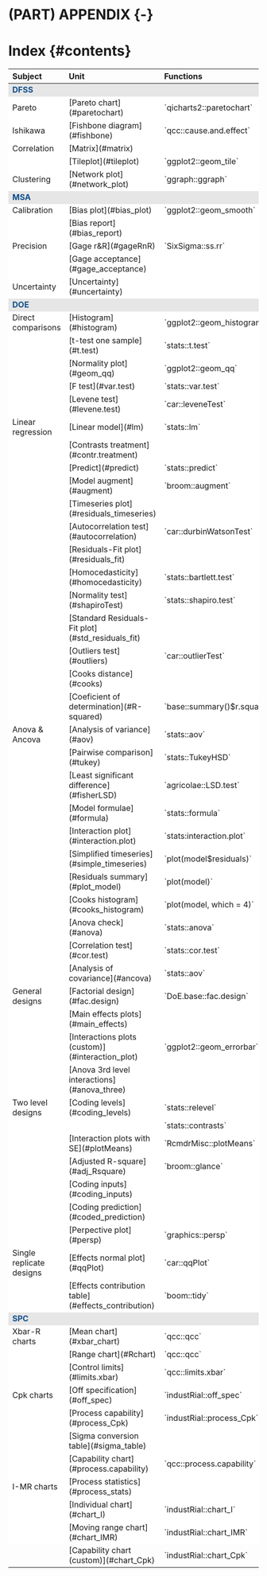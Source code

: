 
# (PART) APPENDIX {-}

# Index {#contents}



<table>
 <thead>
  <tr>
   <th style="text-align:left;"> Subject </th>
   <th style="text-align:left;"> Unit </th>
   <th style="text-align:left;"> Functions </th>
   <th style="text-align:left;"> Datasets </th>
  </tr>
 </thead>
<tbody>
  <tr>
   <td style="text-align:left;background-color: white !important;font-weight: bold;color: #104e8b !important;background-color: #e6e6e6 !important;"> DFSS </td>
   <td style="text-align:left;background-color: white !important;font-weight: bold;color: #104e8b !important;background-color: #e6e6e6 !important;">  </td>
   <td style="text-align:left;background-color: white !important;font-weight: bold;color: #104e8b !important;background-color: #e6e6e6 !important;">  </td>
   <td style="text-align:left;background-color: white !important;font-weight: bold;color: #104e8b !important;background-color: #e6e6e6 !important;">  </td>
  </tr>
  <tr>
   <td style="text-align:left;background-color: white !important;"> Pareto </td>
   <td style="text-align:left;background-color: white !important;"> [Pareto chart](#paretochart) </td>
   <td style="text-align:left;background-color: white !important;"> `qicharts2::paretochart` </td>
   <td style="text-align:left;background-color: white !important;"> dial_control </td>
  </tr>
  <tr>
   <td style="text-align:left;background-color: white !important;"> Ishikawa </td>
   <td style="text-align:left;background-color: white !important;"> [Fishbone diagram](#fishbone) </td>
   <td style="text-align:left;background-color: white !important;"> `qcc::cause.and.effect` </td>
   <td style="text-align:left;background-color: white !important;">  </td>
  </tr>
  <tr>
   <td style="text-align:left;background-color: white !important;"> Correlation </td>
   <td style="text-align:left;background-color: white !important;"> [Matrix](#matrix) </td>
   <td style="text-align:left;background-color: white !important;">  </td>
   <td style="text-align:left;background-color: white !important;"> perfume_experiment </td>
  </tr>
  <tr>
   <td style="text-align:left;background-color: white !important;">  </td>
   <td style="text-align:left;background-color: white !important;"> [Tileplot](#tileplot) </td>
   <td style="text-align:left;background-color: white !important;"> `ggplot2::geom_tile` </td>
   <td style="text-align:left;background-color: white !important;">  </td>
  </tr>
  <tr>
   <td style="text-align:left;background-color: white !important;"> Clustering </td>
   <td style="text-align:left;background-color: white !important;"> [Network plot](#network_plot) </td>
   <td style="text-align:left;background-color: white !important;"> `ggraph::ggraph` </td>
   <td style="text-align:left;background-color: white !important;"> perfume_experiment </td>
  </tr>
  <tr>
   <td style="text-align:left;background-color: white !important;font-weight: bold;color: #104e8b !important;background-color: #e6e6e6 !important;"> MSA </td>
   <td style="text-align:left;background-color: white !important;font-weight: bold;color: #104e8b !important;background-color: #e6e6e6 !important;">  </td>
   <td style="text-align:left;background-color: white !important;font-weight: bold;color: #104e8b !important;background-color: #e6e6e6 !important;">  </td>
   <td style="text-align:left;background-color: white !important;font-weight: bold;color: #104e8b !important;background-color: #e6e6e6 !important;">  </td>
  </tr>
  <tr>
   <td style="text-align:left;background-color: white !important;"> Calibration </td>
   <td style="text-align:left;background-color: white !important;"> [Bias plot](#bias_plot) </td>
   <td style="text-align:left;background-color: white !important;"> `ggplot2::geom_smooth` </td>
   <td style="text-align:left;background-color: white !important;"> juice_drymatter </td>
  </tr>
  <tr>
   <td style="text-align:left;background-color: white !important;">  </td>
   <td style="text-align:left;background-color: white !important;"> [Bias report](#bias_report) </td>
   <td style="text-align:left;background-color: white !important;">  </td>
   <td style="text-align:left;background-color: white !important;">  </td>
  </tr>
  <tr>
   <td style="text-align:left;background-color: white !important;"> Precision </td>
   <td style="text-align:left;background-color: white !important;"> [Gage r&amp;R](#gageRnR) </td>
   <td style="text-align:left;background-color: white !important;"> `SixSigma::ss.rr` </td>
   <td style="text-align:left;background-color: white !important;"> tablet_thickness </td>
  </tr>
  <tr>
   <td style="text-align:left;background-color: white !important;">  </td>
   <td style="text-align:left;background-color: white !important;"> [Gage acceptance](#gage_acceptance) </td>
   <td style="text-align:left;background-color: white !important;">  </td>
   <td style="text-align:left;background-color: white !important;">  </td>
  </tr>
  <tr>
   <td style="text-align:left;background-color: white !important;"> Uncertainty </td>
   <td style="text-align:left;background-color: white !important;"> [Uncertainty](#uncertainty) </td>
   <td style="text-align:left;background-color: white !important;">  </td>
   <td style="text-align:left;background-color: white !important;"> tablet_thickness </td>
  </tr>
  <tr>
   <td style="text-align:left;background-color: white !important;font-weight: bold;color: #104e8b !important;background-color: #e6e6e6 !important;"> DOE </td>
   <td style="text-align:left;background-color: white !important;font-weight: bold;color: #104e8b !important;background-color: #e6e6e6 !important;">  </td>
   <td style="text-align:left;background-color: white !important;font-weight: bold;color: #104e8b !important;background-color: #e6e6e6 !important;">  </td>
   <td style="text-align:left;background-color: white !important;font-weight: bold;color: #104e8b !important;background-color: #e6e6e6 !important;">  </td>
  </tr>
  <tr>
   <td style="text-align:left;background-color: white !important;"> Direct comparisons </td>
   <td style="text-align:left;background-color: white !important;"> [Histogram](#histogram) </td>
   <td style="text-align:left;background-color: white !important;"> `ggplot2::geom_histogram` </td>
   <td style="text-align:left;background-color: white !important;"> pet_delivery </td>
  </tr>
  <tr>
   <td style="text-align:left;background-color: white !important;">  </td>
   <td style="text-align:left;background-color: white !important;"> [t-test one sample](#t.test) </td>
   <td style="text-align:left;background-color: white !important;"> `stats::t.test` </td>
   <td style="text-align:left;background-color: white !important;">  </td>
  </tr>
  <tr>
   <td style="text-align:left;background-color: white !important;">  </td>
   <td style="text-align:left;background-color: white !important;"> [Normality plot](#geom_qq) </td>
   <td style="text-align:left;background-color: white !important;"> `ggplot2::geom_qq` </td>
   <td style="text-align:left;background-color: white !important;">  </td>
  </tr>
  <tr>
   <td style="text-align:left;background-color: white !important;">  </td>
   <td style="text-align:left;background-color: white !important;"> [F test](#var.test) </td>
   <td style="text-align:left;background-color: white !important;"> `stats::var.test` </td>
   <td style="text-align:left;background-color: white !important;">  </td>
  </tr>
  <tr>
   <td style="text-align:left;background-color: white !important;">  </td>
   <td style="text-align:left;background-color: white !important;"> [Levene test](#levene.test) </td>
   <td style="text-align:left;background-color: white !important;"> `car::leveneTest` </td>
   <td style="text-align:left;background-color: white !important;">  </td>
  </tr>
  <tr>
   <td style="text-align:left;background-color: white !important;"> Linear regression </td>
   <td style="text-align:left;background-color: white !important;"> [Linear model](#lm) </td>
   <td style="text-align:left;background-color: white !important;"> `stats::lm` </td>
   <td style="text-align:left;background-color: white !important;"> ebike_hardening </td>
  </tr>
  <tr>
   <td style="text-align:left;background-color: white !important;">  </td>
   <td style="text-align:left;background-color: white !important;"> [Contrasts treatment](#contr.treatment) </td>
   <td style="text-align:left;background-color: white !important;">  </td>
   <td style="text-align:left;background-color: white !important;">  </td>
  </tr>
  <tr>
   <td style="text-align:left;background-color: white !important;">  </td>
   <td style="text-align:left;background-color: white !important;"> [Predict](#predict) </td>
   <td style="text-align:left;background-color: white !important;"> `stats::predict` </td>
   <td style="text-align:left;background-color: white !important;">  </td>
  </tr>
  <tr>
   <td style="text-align:left;background-color: white !important;">  </td>
   <td style="text-align:left;background-color: white !important;"> [Model augment](#augment) </td>
   <td style="text-align:left;background-color: white !important;"> `broom::augment` </td>
   <td style="text-align:left;background-color: white !important;">  </td>
  </tr>
  <tr>
   <td style="text-align:left;background-color: white !important;">  </td>
   <td style="text-align:left;background-color: white !important;"> [Timeseries plot](#residuals_timeseries) </td>
   <td style="text-align:left;background-color: white !important;">  </td>
   <td style="text-align:left;background-color: white !important;">  </td>
  </tr>
  <tr>
   <td style="text-align:left;background-color: white !important;">  </td>
   <td style="text-align:left;background-color: white !important;"> [Autocorrelation test](#autocorrelation) </td>
   <td style="text-align:left;background-color: white !important;"> `car::durbinWatsonTest` </td>
   <td style="text-align:left;background-color: white !important;">  </td>
  </tr>
  <tr>
   <td style="text-align:left;background-color: white !important;">  </td>
   <td style="text-align:left;background-color: white !important;"> [Residuals-Fit plot](#residuals_fit) </td>
   <td style="text-align:left;background-color: white !important;">  </td>
   <td style="text-align:left;background-color: white !important;">  </td>
  </tr>
  <tr>
   <td style="text-align:left;background-color: white !important;">  </td>
   <td style="text-align:left;background-color: white !important;"> [Homocedasticity](#homocedasticity) </td>
   <td style="text-align:left;background-color: white !important;"> `stats::bartlett.test` </td>
   <td style="text-align:left;background-color: white !important;">  </td>
  </tr>
  <tr>
   <td style="text-align:left;background-color: white !important;">  </td>
   <td style="text-align:left;background-color: white !important;"> [Normality test](#shapiroTest) </td>
   <td style="text-align:left;background-color: white !important;"> `stats::shapiro.test` </td>
   <td style="text-align:left;background-color: white !important;">  </td>
  </tr>
  <tr>
   <td style="text-align:left;background-color: white !important;">  </td>
   <td style="text-align:left;background-color: white !important;"> [Standard Residuals-Fit plot](#std_residuals_fit) </td>
   <td style="text-align:left;background-color: white !important;">  </td>
   <td style="text-align:left;background-color: white !important;">  </td>
  </tr>
  <tr>
   <td style="text-align:left;background-color: white !important;">  </td>
   <td style="text-align:left;background-color: white !important;"> [Outliers test](#outliers) </td>
   <td style="text-align:left;background-color: white !important;"> `car::outlierTest` </td>
   <td style="text-align:left;background-color: white !important;">  </td>
  </tr>
  <tr>
   <td style="text-align:left;background-color: white !important;">  </td>
   <td style="text-align:left;background-color: white !important;"> [Cooks distance](#cooks) </td>
   <td style="text-align:left;background-color: white !important;">  </td>
   <td style="text-align:left;background-color: white !important;">  </td>
  </tr>
  <tr>
   <td style="text-align:left;background-color: white !important;">  </td>
   <td style="text-align:left;background-color: white !important;"> [Coeficient of determination](#R-squared) </td>
   <td style="text-align:left;background-color: white !important;"> `base::summary()$r.squared` </td>
   <td style="text-align:left;background-color: white !important;">  </td>
  </tr>
  <tr>
   <td style="text-align:left;background-color: white !important;"> Anova &amp; Ancova </td>
   <td style="text-align:left;background-color: white !important;"> [Analysis of variance](#aov) </td>
   <td style="text-align:left;background-color: white !important;"> `stats::aov` </td>
   <td style="text-align:left;background-color: white !important;">  </td>
  </tr>
  <tr>
   <td style="text-align:left;background-color: white !important;">  </td>
   <td style="text-align:left;background-color: white !important;"> [Pairwise comparison](#tukey) </td>
   <td style="text-align:left;background-color: white !important;"> `stats::TukeyHSD` </td>
   <td style="text-align:left;background-color: white !important;">  </td>
  </tr>
  <tr>
   <td style="text-align:left;background-color: white !important;">  </td>
   <td style="text-align:left;background-color: white !important;"> [Least significant difference](#fisherLSD) </td>
   <td style="text-align:left;background-color: white !important;"> `agricolae::LSD.test` </td>
   <td style="text-align:left;background-color: white !important;">  </td>
  </tr>
  <tr>
   <td style="text-align:left;background-color: white !important;">  </td>
   <td style="text-align:left;background-color: white !important;"> [Model formulae](#formula) </td>
   <td style="text-align:left;background-color: white !important;"> `stats::formula` </td>
   <td style="text-align:left;background-color: white !important;"> solarcell_output </td>
  </tr>
  <tr>
   <td style="text-align:left;background-color: white !important;">  </td>
   <td style="text-align:left;background-color: white !important;"> [Interaction plot](#interaction.plot) </td>
   <td style="text-align:left;background-color: white !important;"> `stats:interaction.plot` </td>
   <td style="text-align:left;background-color: white !important;">  </td>
  </tr>
  <tr>
   <td style="text-align:left;background-color: white !important;">  </td>
   <td style="text-align:left;background-color: white !important;"> [Simplified timeseries](#simple_timeseries) </td>
   <td style="text-align:left;background-color: white !important;"> `plot(model$residuals)` </td>
   <td style="text-align:left;background-color: white !important;">  </td>
  </tr>
  <tr>
   <td style="text-align:left;background-color: white !important;">  </td>
   <td style="text-align:left;background-color: white !important;"> [Residuals summary](#plot_model) </td>
   <td style="text-align:left;background-color: white !important;"> `plot(model)` </td>
   <td style="text-align:left;background-color: white !important;">  </td>
  </tr>
  <tr>
   <td style="text-align:left;background-color: white !important;">  </td>
   <td style="text-align:left;background-color: white !important;"> [Cooks histogram](#cooks_histogram) </td>
   <td style="text-align:left;background-color: white !important;"> `plot(model, which = 4)` </td>
   <td style="text-align:left;background-color: white !important;">  </td>
  </tr>
  <tr>
   <td style="text-align:left;background-color: white !important;">  </td>
   <td style="text-align:left;background-color: white !important;"> [Anova check](#anova) </td>
   <td style="text-align:left;background-color: white !important;"> `stats::anova` </td>
   <td style="text-align:left;background-color: white !important;">  </td>
  </tr>
  <tr>
   <td style="text-align:left;background-color: white !important;">  </td>
   <td style="text-align:left;background-color: white !important;"> [Correlation test](#cor.test) </td>
   <td style="text-align:left;background-color: white !important;"> `stats::cor.test` </td>
   <td style="text-align:left;background-color: white !important;"> solarcell_fill </td>
  </tr>
  <tr>
   <td style="text-align:left;background-color: white !important;">  </td>
   <td style="text-align:left;background-color: white !important;"> [Analysis of covariance](#ancova) </td>
   <td style="text-align:left;background-color: white !important;"> `stats::aov` </td>
   <td style="text-align:left;background-color: white !important;">  </td>
  </tr>
  <tr>
   <td style="text-align:left;background-color: white !important;"> General designs </td>
   <td style="text-align:left;background-color: white !important;"> [Factorial design](#fac.design) </td>
   <td style="text-align:left;background-color: white !important;"> `DoE.base::fac.design` </td>
   <td style="text-align:left;background-color: white !important;"> juice_drymatter </td>
  </tr>
  <tr>
   <td style="text-align:left;background-color: white !important;">  </td>
   <td style="text-align:left;background-color: white !important;"> [Main effects plots](#main_effects) </td>
   <td style="text-align:left;background-color: white !important;">  </td>
   <td style="text-align:left;background-color: white !important;">  </td>
  </tr>
  <tr>
   <td style="text-align:left;background-color: white !important;">  </td>
   <td style="text-align:left;background-color: white !important;"> [Interactions plots (custom)](#interaction_plot) </td>
   <td style="text-align:left;background-color: white !important;"> `ggplot2::geom_errorbar` </td>
   <td style="text-align:left;background-color: white !important;">  </td>
  </tr>
  <tr>
   <td style="text-align:left;background-color: white !important;">  </td>
   <td style="text-align:left;background-color: white !important;"> [Anova 3rd level interactions](#anova_three) </td>
   <td style="text-align:left;background-color: white !important;">  </td>
   <td style="text-align:left;background-color: white !important;">  </td>
  </tr>
  <tr>
   <td style="text-align:left;background-color: white !important;"> Two level designs </td>
   <td style="text-align:left;background-color: white !important;"> [Coding levels](#coding_levels) </td>
   <td style="text-align:left;background-color: white !important;"> `stats::relevel` </td>
   <td style="text-align:left;background-color: white !important;"> pet_doe </td>
  </tr>
  <tr>
   <td style="text-align:left;background-color: white !important;">  </td>
   <td style="text-align:left;background-color: white !important;">  </td>
   <td style="text-align:left;background-color: white !important;"> `stats::contrasts` </td>
   <td style="text-align:left;background-color: white !important;">  </td>
  </tr>
  <tr>
   <td style="text-align:left;background-color: white !important;">  </td>
   <td style="text-align:left;background-color: white !important;"> [Interaction plots with SE](#plotMeans) </td>
   <td style="text-align:left;background-color: white !important;"> `RcmdrMisc::plotMeans` </td>
   <td style="text-align:left;background-color: white !important;">  </td>
  </tr>
  <tr>
   <td style="text-align:left;background-color: white !important;">  </td>
   <td style="text-align:left;background-color: white !important;"> [Adjusted R-square](#adj_Rsquare) </td>
   <td style="text-align:left;background-color: white !important;"> `broom::glance` </td>
   <td style="text-align:left;background-color: white !important;"> battery_charging </td>
  </tr>
  <tr>
   <td style="text-align:left;background-color: white !important;">  </td>
   <td style="text-align:left;background-color: white !important;"> [Coding inputs](#coding_inputs) </td>
   <td style="text-align:left;background-color: white !important;">  </td>
   <td style="text-align:left;background-color: white !important;">  </td>
  </tr>
  <tr>
   <td style="text-align:left;background-color: white !important;">  </td>
   <td style="text-align:left;background-color: white !important;"> [Coding prediction](#coded_prediction) </td>
   <td style="text-align:left;background-color: white !important;">  </td>
   <td style="text-align:left;background-color: white !important;">  </td>
  </tr>
  <tr>
   <td style="text-align:left;background-color: white !important;">  </td>
   <td style="text-align:left;background-color: white !important;"> [Perpective plot](#persp) </td>
   <td style="text-align:left;background-color: white !important;"> `graphics::persp` </td>
   <td style="text-align:left;background-color: white !important;">  </td>
  </tr>
  <tr>
   <td style="text-align:left;background-color: white !important;"> Single replicate designs </td>
   <td style="text-align:left;background-color: white !important;"> [Effects normal plot](#qqPlot) </td>
   <td style="text-align:left;background-color: white !important;"> `car::qqPlot` </td>
   <td style="text-align:left;background-color: white !important;">  </td>
  </tr>
  <tr>
   <td style="text-align:left;background-color: white !important;">  </td>
   <td style="text-align:left;background-color: white !important;"> [Effects contribution table](#effects_contribution) </td>
   <td style="text-align:left;background-color: white !important;"> `boom::tidy` </td>
   <td style="text-align:left;background-color: white !important;">  </td>
  </tr>
  <tr>
   <td style="text-align:left;background-color: white !important;font-weight: bold;color: #104e8b !important;background-color: #e6e6e6 !important;"> SPC </td>
   <td style="text-align:left;background-color: white !important;font-weight: bold;color: #104e8b !important;background-color: #e6e6e6 !important;">  </td>
   <td style="text-align:left;background-color: white !important;font-weight: bold;color: #104e8b !important;background-color: #e6e6e6 !important;">  </td>
   <td style="text-align:left;background-color: white !important;font-weight: bold;color: #104e8b !important;background-color: #e6e6e6 !important;">  </td>
  </tr>
  <tr>
   <td style="text-align:left;background-color: white !important;"> Xbar-R charts </td>
   <td style="text-align:left;background-color: white !important;"> [Mean chart](#xbar_chart) </td>
   <td style="text-align:left;background-color: white !important;"> `qcc::qcc` </td>
   <td style="text-align:left;background-color: white !important;"> syringe_diameter </td>
  </tr>
  <tr>
   <td style="text-align:left;background-color: white !important;">  </td>
   <td style="text-align:left;background-color: white !important;"> [Range chart](#Rchart) </td>
   <td style="text-align:left;background-color: white !important;"> `qcc::qcc` </td>
   <td style="text-align:left;background-color: white !important;">  </td>
  </tr>
  <tr>
   <td style="text-align:left;background-color: white !important;">  </td>
   <td style="text-align:left;background-color: white !important;"> [Control limits](#limits.xbar) </td>
   <td style="text-align:left;background-color: white !important;"> `qcc::limits.xbar` </td>
   <td style="text-align:left;background-color: white !important;">  </td>
  </tr>
  <tr>
   <td style="text-align:left;background-color: white !important;"> Cpk charts </td>
   <td style="text-align:left;background-color: white !important;"> [Off specification](#off_spec) </td>
   <td style="text-align:left;background-color: white !important;"> `industRial::off_spec` </td>
   <td style="text-align:left;background-color: white !important;"> syringe_diameter </td>
  </tr>
  <tr>
   <td style="text-align:left;background-color: white !important;">  </td>
   <td style="text-align:left;background-color: white !important;"> [Process capability](#process_Cpk) </td>
   <td style="text-align:left;background-color: white !important;"> `industRial::process_Cpk` </td>
   <td style="text-align:left;background-color: white !important;">  </td>
  </tr>
  <tr>
   <td style="text-align:left;background-color: white !important;">  </td>
   <td style="text-align:left;background-color: white !important;"> [Sigma conversion table](#sigma_table) </td>
   <td style="text-align:left;background-color: white !important;">  </td>
   <td style="text-align:left;background-color: white !important;">  </td>
  </tr>
  <tr>
   <td style="text-align:left;background-color: white !important;">  </td>
   <td style="text-align:left;background-color: white !important;"> [Capability chart](#process.capability) </td>
   <td style="text-align:left;background-color: white !important;"> `qcc::process.capability` </td>
   <td style="text-align:left;background-color: white !important;">  </td>
  </tr>
  <tr>
   <td style="text-align:left;background-color: white !important;"> I-MR charts </td>
   <td style="text-align:left;background-color: white !important;"> [Process statistics](#process_stats) </td>
   <td style="text-align:left;background-color: white !important;">  </td>
   <td style="text-align:left;background-color: white !important;"> tablet_weight </td>
  </tr>
  <tr>
   <td style="text-align:left;background-color: white !important;">  </td>
   <td style="text-align:left;background-color: white !important;"> [Individual chart](#chart_I) </td>
   <td style="text-align:left;background-color: white !important;"> `industRial::chart_I` </td>
   <td style="text-align:left;background-color: white !important;">  </td>
  </tr>
  <tr>
   <td style="text-align:left;background-color: white !important;">  </td>
   <td style="text-align:left;background-color: white !important;"> [Moving range chart](#chart_IMR) </td>
   <td style="text-align:left;background-color: white !important;"> `industRial::chart_IMR` </td>
   <td style="text-align:left;background-color: white !important;">  </td>
  </tr>
  <tr>
   <td style="text-align:left;">  </td>
   <td style="text-align:left;"> [Capability chart (custom)](#chart_Cpk) </td>
   <td style="text-align:left;"> `industRial::chart_Cpk` </td>
   <td style="text-align:left;">  </td>
  </tr>
</tbody>
</table>

